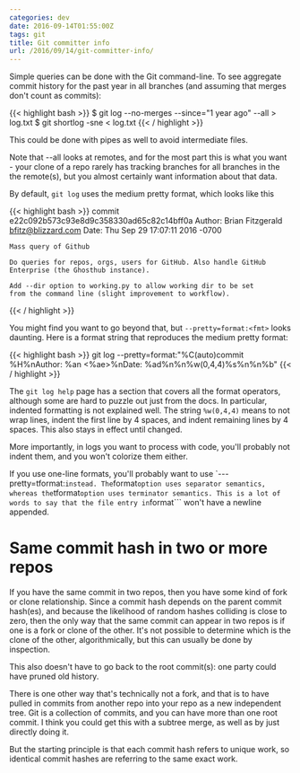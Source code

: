 ```yaml
---
categories: dev
date: 2016-09-14T01:55:00Z
tags: git
title: Git committer info
url: /2016/09/14/git-committer-info/
---
```


Simple queries can be done with the Git command-line. To see aggregate commit
history for the past year in all branches (and assuming that merges don't count as commits):

{{< highlight bash >}}
$ git log --no-merges --since="1 year ago" --all > log.txt
$ git shortlog -sne < log.txt
{{< / highlight >}}

This could be done with pipes as well to avoid intermediate files.

Note that --all looks at remotes, and for the most part this is what you want - your clone of
a repo rarely has tracking branches for all branches in the the remote(s), but you almost
certainly want information about that data.

By default, ```git log``` uses the medium pretty format, which looks like this

{{< highlight bash >}}
commit e22c092b573c93e8d9c358330ad65c82c14bff0a
Author: Brian Fitzgerald <bfitz@blizzard.com>
Date:   Thu Sep 29 17:07:11 2016 -0700

    Mass query of Github

    Do queries for repos, orgs, users for GitHub. Also handle GitHub
    Enterprise (the Ghosthub instance).

    Add --dir option to working.py to allow working dir to be set
    from the command line (slight improvement to workflow).
{{< / highlight >}}

You might find you want to go
beyond that, but ```--pretty=format:<fmt>``` looks daunting. Here is a format string that
reproduces the medium pretty format:

{{< highlight bash >}}
git log --pretty=format:"%C(auto)commit %H%nAuthor: %an <%ae>%nDate: %ad%n%n%w(0,4,4)%s%n%n%b"
{{< / highlight >}}

The ```git log help``` page has a section that covers all the format operators, although
some are hard to puzzle out just from the docs. In particular, indented formatting is
not explained well. The string ```%w(0,4,4)``` means to not wrap lines, indent the first line
by 4 spaces, and indent remaining lines by 4 spaces. This also stays in effect until
changed.

More importantly, in logs you want to process with code, you'll probably not indent them, and
you won't colorize them either.

If you use one-line formats, you'll probably want to use `---pretty=tformat:<fmt>``` instead.
The ```format``` option uses separator semantics, whereas the ```tformat``` option uses terminator semantics.
This is a lot of words to say that the file entry in ```format``` won't have a newline appended.

# Same commit hash in two or more repos

If you have the same commit in two repos, then you have some kind of fork or clone relationship.
Since a commit hash depends on the parent commit hash(es), and because the likelihood of random
hashes colliding is close to zero, then the only way that the same commit can appear in two repos
is if one is a fork or clone of the other. It's not possible to determine which is the clone of
the other, algorithmically, but this can usually be done by inspection.

This also doesn't have to go back to the root commit(s): one party could have pruned old history.

There is one other way that's technically not a fork, and that is to have pulled in commits from
another repo into your repo as a new independent tree. Git is a collection of commits, and you can
have more than one root commit. I think you could get this with a subtree merge, as well as by
just directly doing it.

But the starting principle is that each commit hash refers to unique work, so identical commit
hashes are referring to the same exact work.
